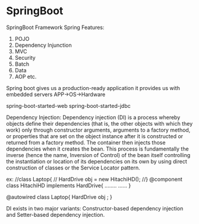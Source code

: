# SpringBoot
SpringBoot Framework 
Spring Features:
  1. POJO
  2. Dependency Injunction
  3. MVC
  4. Security
  5. Batch
  6. Data
  7. AOP etc.
     
Spring boot gives us a production-ready application
it provides us with embedded servers
  APP->OS->Hardware

spring-boot-started-web
spring-boot-started-jdbc


Dependency Injection: Dependency injection (DI) is a process whereby objects define their dependencies (that is, the other objects with which they work) only through constructor arguments, arguments to a factory method, or properties that are set on the object instance after it is constructed or returned from a factory method. The container then injects those dependencies when it creates the bean. This process is fundamentally the inverse (hence the name, Inversion of Control) of the bean itself controlling the instantiation or location of its dependencies on its own by using direct construction of classes or the Service Locator pattern.

ex: 
//class Laptop{
   // HardDrive obj = new HitachiHD();
//}
@component
class HitachiHD implements HardDrive{
........
......
}

@autowired
class Laptop{
   HardDrive obj ;
}

DI exists in two major variants: Constructor-based dependency injection and Setter-based dependency injection.

